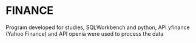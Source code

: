 # FINANCE

Program developed for studies, SQLWorkbench and python, API yfinance (Yahoo Finance) and API openia were used to process the data
